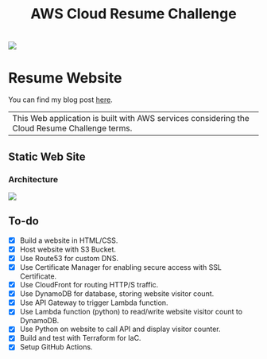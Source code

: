 <h1 align="center">AWS Cloud Resume Challenge</h1>


# ![](https://user-images.githubusercontent.com/72565272/218838913-63231e7d-38c5-41dc-b78f-85d2c518f5ab.jpg)

# Resume Website

You can find my blog post [here](https://dev.to/tahayagizguler/cloud-resume-challenge-aws-4ghf). 

<table>
<tr>
<td>
 This Web application is built with AWS services considering the Cloud Resume Challenge terms.
</td>
</tr>
</table>

## Static Web Site

### Architecture

![](https://user-images.githubusercontent.com/72565272/218838586-6acf91fd-7db5-44ba-99d4-b296cce5bc44.jpg)


## To-do
- [x] Build a website in HTML/CSS.
- [x] Host website with S3 Bucket.
- [x] Use Route53 for custom DNS.
- [x] Use Certificate Manager for enabling secure access with SSL Certificate.
- [x] Use CloudFront for routing HTTP/S traffic.
- [x] Use DynamoDB for database, storing website visitor count.
- [x] Use API Gateway to trigger Lambda function.
- [x] Use Lambda function (python) to read/write website visitor count to DynamoDB.
- [x] Use Python on website to call API and display visitor counter.
- [x] Build and test with Terraform for IaC.
- [x] Setup GitHub Actions.
